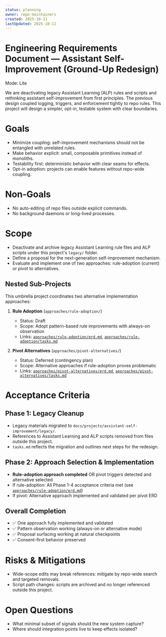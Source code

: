 ```yaml
---
status: planning
owner: repo-maintainers
created: 2025-10-11
lastUpdated: 2025-10-11
---
```


# Engineering Requirements Document — Assistant Self-Improvement (Ground-Up Redesign)

Mode: Lite

We are deactivating legacy Assistant Learning (ALP) rules and scripts and rethinking assistant self-improvement from first principles. The previous design coupled logging, triggers, and enforcement tightly to repo rules. This project will design a simpler, opt-in, testable system with clear boundaries.

# Goals

- Minimize coupling: self-improvement mechanisms should not be entangled with unrelated rules.
- Make behavior explicit: small, composable primitives instead of monoliths.
- Testability first: deterministic behavior with clear seams for effects.
- Opt-in adoption: projects can enable features without repo-wide coupling.

# Non-Goals

- No auto-editing of repo files outside explicit commands.
- No background daemons or long-lived processes.

# Scope

- Deactivate and archive legacy Assistant Learning rule files and ALP scripts under this project's `legacy/` folder.
- Define a proposal for the next-generation self-improvement mechanism.
- Evaluate and implement one of two approaches: rule-adoption (current) or pivot to alternatives.

## Nested Sub-Projects

This umbrella project coordinates two alternative implementation approaches:

1. **Rule Adoption** (`approaches/rule-adoption/`)

   - Status: Draft
   - Scope: Adopt pattern-based rule improvements with always-on observation
   - Links: [`approaches/rule-adoption/erd.md`](approaches/rule-adoption/erd.md), [`approaches/rule-adoption/tasks.md`](approaches/rule-adoption/tasks.md)

2. **Pivot Alternatives** (`approaches/pivot-alternatives/`)
   - Status: Deferred (contingency plan)
   - Scope: Alternative approaches if rule-adoption proves problematic
   - Links: [`approaches/pivot-alternatives/erd.md`](approaches/pivot-alternatives/erd.md), [`approaches/pivot-alternatives/tasks.md`](approaches/pivot-alternatives/tasks.md)

# Acceptance Criteria

## Phase 1: Legacy Cleanup

- Legacy materials migrated to `docs/projects/assistant-self-improvement/legacy/`.
- References to Assistant Learning and ALP scripts removed from files outside this project.
- `tasks.md` reflects the migration and outlines next steps for the redesign.

## Phase 2: Approach Selection & Implementation

- **Rule-adoption approach completed** OR pivot triggers detected and alternative selected
- If rule-adoption: All Phase 1-4 acceptance criteria met (see [`approaches/rule-adoption/erd.md`](approaches/rule-adoption/erd.md))
- If pivot: Alternative approach implemented and validated per pivot ERD

## Overall Completion

- ✅ One approach fully implemented and validated
- ✅ Pattern observation working (always-on or alternative mode)
- ✅ Proposal surfacing working at natural checkpoints
- ✅ Consent-first behavior preserved

# Risks & Mitigations

- Wide-scope edits may break references: mitigate by repo-wide search and targeted removals.
- Script path changes: scripts are archived and no longer referenced outside this project.

# Open Questions

- What minimal subset of signals should the new system capture?
- Where should integration points live to keep effects isolated?
